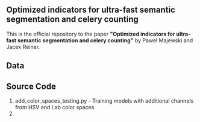 ## Optimized indicators for ultra-fast semantic segmentation and celery counting
This is the official repository to the paper **"Optimized indicators for ultra-fast semantic segmentation and celery counting"** by Paweł Majewski and Jacek Reiner.

## Data

## Source Code

1) add_color_spaces_testing.py - Training models with additional channels from HSV and Lab color spaces
2) 

